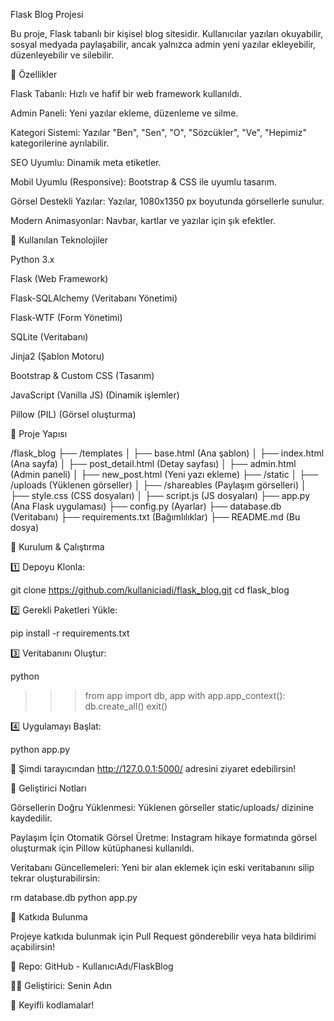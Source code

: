 Flask Blog Projesi

Bu proje, Flask tabanlı bir kişisel blog sitesidir. Kullanıcılar yazıları okuyabilir, sosyal medyada paylaşabilir, ancak yalnızca admin yeni yazılar ekleyebilir, düzenleyebilir ve silebilir.

🚀 Özellikler

Flask Tabanlı: Hızlı ve hafif bir web framework kullanıldı.

Admin Paneli: Yeni yazılar ekleme, düzenleme ve silme.

Kategori Sistemi: Yazılar "Ben", "Sen", "O", "Sözcükler", "Ve", "Hepimiz" kategorilerine ayrılabilir.

SEO Uyumlu: Dinamik meta etiketler.

Mobil Uyumlu (Responsive): Bootstrap & CSS ile uyumlu tasarım.

Görsel Destekli Yazılar: Yazılar, 1080x1350 px boyutunda görsellerle sunulur.

Modern Animasyonlar: Navbar, kartlar ve yazılar için şık efektler.

📌 Kullanılan Teknolojiler

Python 3.x

Flask (Web Framework)

Flask-SQLAlchemy (Veritabanı Yönetimi)

Flask-WTF (Form Yönetimi)

SQLite (Veritabanı)

Jinja2 (Şablon Motoru)

Bootstrap & Custom CSS (Tasarım)

JavaScript (Vanilla JS) (Dinamik işlemler)

Pillow (PIL) (Görsel oluşturma)

📂 Proje Yapısı

/flask_blog
├── /templates
│   ├── base.html (Ana şablon)
│   ├── index.html (Ana sayfa)
│   ├── post_detail.html (Detay sayfası)
│   ├── admin.html (Admin paneli)
│   ├── new_post.html (Yeni yazı ekleme)
├── /static
│   ├── /uploads (Yüklenen görseller)
│   ├── /shareables (Paylaşım görselleri)
│   ├── style.css (CSS dosyaları)
│   ├── script.js (JS dosyaları)
├── app.py (Ana Flask uygulaması)
├── config.py (Ayarlar)
├── database.db (Veritabanı)
├── requirements.txt (Bağımlılıklar)
├── README.md (Bu dosya)

🔧 Kurulum & Çalıştırma

1️⃣ Depoyu Klonla:

git clone https://github.com/kullaniciadi/flask_blog.git
cd flask_blog

2️⃣ Gerekli Paketleri Yükle:

pip install -r requirements.txt

3️⃣ Veritabanını Oluştur:

python
>>> from app import db, app
>>> with app.app_context():
>>>     db.create_all()
>>> exit()

4️⃣ Uygulamayı Başlat:

python app.py

🚀 Şimdi tarayıcından http://127.0.0.1:5000/ adresini ziyaret edebilirsin!

🎯 Geliştirici Notları

Görsellerin Doğru Yüklenmesi: Yüklenen görseller static/uploads/ dizinine kaydedilir.

Paylaşım İçin Otomatik Görsel Üretme: Instagram hikaye formatında görsel oluşturmak için Pillow kütüphanesi kullanıldı.

Veritabanı Güncellemeleri: Yeni bir alan eklemek için eski veritabanını silip tekrar oluşturabilirsin:

rm database.db
python app.py

📢 Katkıda Bulunma

Projeye katkıda bulunmak için Pull Request gönderebilir veya hata bildirimi açabilirsin!

🔗 Repo: GitHub - KullanıcıAdı/FlaskBlog

👨‍💻 Geliştirici: Senin Adın

🚀 Keyifli kodlamalar!

